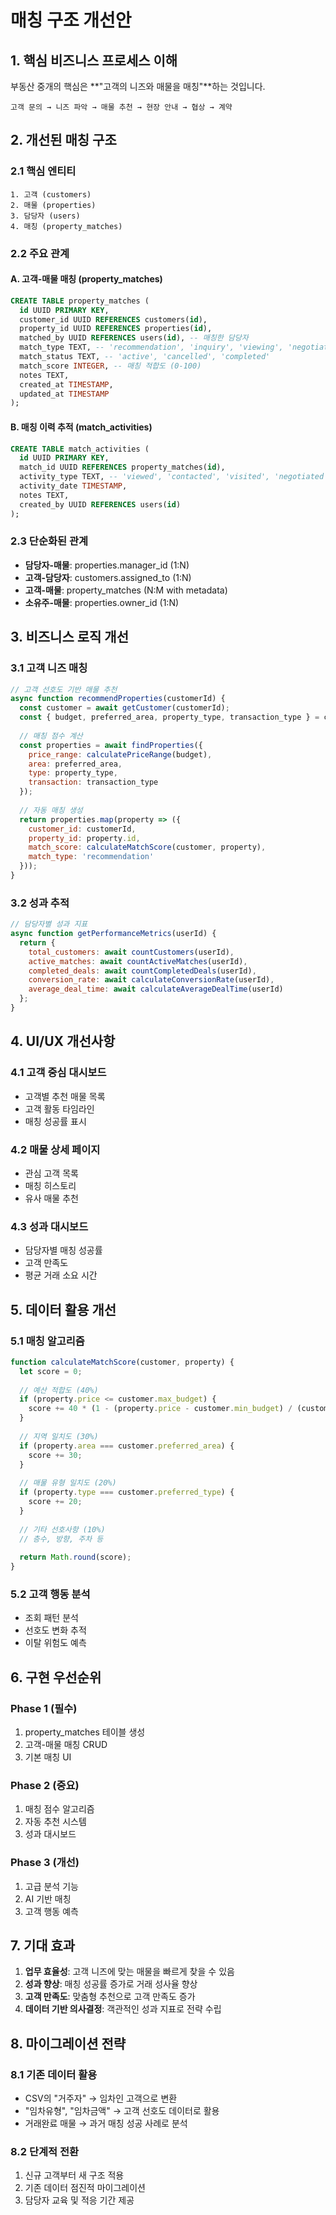 # 매칭 구조 개선안

## 1. 핵심 비즈니스 프로세스 이해

부동산 중개의 핵심은 **"고객의 니즈와 매물을 매칭"**하는 것입니다.

```
고객 문의 → 니즈 파악 → 매물 추천 → 현장 안내 → 협상 → 계약
```

## 2. 개선된 매칭 구조

### 2.1 핵심 엔티티
```
1. 고객 (customers)
2. 매물 (properties) 
3. 담당자 (users)
4. 매칭 (property_matches)
```

### 2.2 주요 관계

#### A. 고객-매물 매칭 (property_matches)
```sql
CREATE TABLE property_matches (
  id UUID PRIMARY KEY,
  customer_id UUID REFERENCES customers(id),
  property_id UUID REFERENCES properties(id),
  matched_by UUID REFERENCES users(id), -- 매칭한 담당자
  match_type TEXT, -- 'recommendation', 'inquiry', 'viewing', 'negotiation', 'contract'
  match_status TEXT, -- 'active', 'cancelled', 'completed'
  match_score INTEGER, -- 매칭 적합도 (0-100)
  notes TEXT,
  created_at TIMESTAMP,
  updated_at TIMESTAMP
);
```

#### B. 매칭 이력 추적 (match_activities)
```sql
CREATE TABLE match_activities (
  id UUID PRIMARY KEY,
  match_id UUID REFERENCES property_matches(id),
  activity_type TEXT, -- 'viewed', 'contacted', 'visited', 'negotiated', 'contracted'
  activity_date TIMESTAMP,
  notes TEXT,
  created_by UUID REFERENCES users(id)
);
```

### 2.3 단순화된 관계
- **담당자-매물**: properties.manager_id (1:N)
- **고객-담당자**: customers.assigned_to (1:N)
- **고객-매물**: property_matches (N:M with metadata)
- **소유주-매물**: properties.owner_id (1:N)

## 3. 비즈니스 로직 개선

### 3.1 고객 니즈 매칭
```javascript
// 고객 선호도 기반 매물 추천
async function recommendProperties(customerId) {
  const customer = await getCustomer(customerId);
  const { budget, preferred_area, property_type, transaction_type } = customer;
  
  // 매칭 점수 계산
  const properties = await findProperties({
    price_range: calculatePriceRange(budget),
    area: preferred_area,
    type: property_type,
    transaction: transaction_type
  });
  
  // 자동 매칭 생성
  return properties.map(property => ({
    customer_id: customerId,
    property_id: property.id,
    match_score: calculateMatchScore(customer, property),
    match_type: 'recommendation'
  }));
}
```

### 3.2 성과 추적
```javascript
// 담당자별 성과 지표
async function getPerformanceMetrics(userId) {
  return {
    total_customers: await countCustomers(userId),
    active_matches: await countActiveMatches(userId),
    completed_deals: await countCompletedDeals(userId),
    conversion_rate: await calculateConversionRate(userId),
    average_deal_time: await calculateAverageDealTime(userId)
  };
}
```

## 4. UI/UX 개선사항

### 4.1 고객 중심 대시보드
- 고객별 추천 매물 목록
- 고객 활동 타임라인
- 매칭 성공률 표시

### 4.2 매물 상세 페이지
- 관심 고객 목록
- 매칭 히스토리
- 유사 매물 추천

### 4.3 성과 대시보드
- 담당자별 매칭 성공률
- 고객 만족도
- 평균 거래 소요 시간

## 5. 데이터 활용 개선

### 5.1 매칭 알고리즘
```javascript
function calculateMatchScore(customer, property) {
  let score = 0;
  
  // 예산 적합도 (40%)
  if (property.price <= customer.max_budget) {
    score += 40 * (1 - (property.price - customer.min_budget) / (customer.max_budget - customer.min_budget));
  }
  
  // 지역 일치도 (30%)
  if (property.area === customer.preferred_area) {
    score += 30;
  }
  
  // 매물 유형 일치도 (20%)
  if (property.type === customer.preferred_type) {
    score += 20;
  }
  
  // 기타 선호사항 (10%)
  // 층수, 방향, 주차 등
  
  return Math.round(score);
}
```

### 5.2 고객 행동 분석
- 조회 패턴 분석
- 선호도 변화 추적
- 이탈 위험도 예측

## 6. 구현 우선순위

### Phase 1 (필수)
1. property_matches 테이블 생성
2. 고객-매물 매칭 CRUD
3. 기본 매칭 UI

### Phase 2 (중요)
1. 매칭 점수 알고리즘
2. 자동 추천 시스템
3. 성과 대시보드

### Phase 3 (개선)
1. 고급 분석 기능
2. AI 기반 매칭
3. 고객 행동 예측

## 7. 기대 효과

1. **업무 효율성**: 고객 니즈에 맞는 매물을 빠르게 찾을 수 있음
2. **성과 향상**: 매칭 성공률 증가로 거래 성사율 향상
3. **고객 만족도**: 맞춤형 추천으로 고객 만족도 증가
4. **데이터 기반 의사결정**: 객관적인 성과 지표로 전략 수립

## 8. 마이그레이션 전략

### 8.1 기존 데이터 활용
- CSV의 "거주자" → 임차인 고객으로 변환
- "임차유형", "임차금액" → 고객 선호도 데이터로 활용
- 거래완료 매물 → 과거 매칭 성공 사례로 분석

### 8.2 단계적 전환
1. 신규 고객부터 새 구조 적용
2. 기존 데이터 점진적 마이그레이션
3. 담당자 교육 및 적응 기간 제공